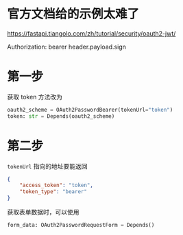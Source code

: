 # 官方文档给的示例太难了

https://fastapi.tiangolo.com/zh/tutorial/security/oauth2-jwt/

Authorization: bearer header.payload.sign

# 第一步

获取 token 方法改为

```python
oauth2_scheme = OAuth2PasswordBearer(tokenUrl="token")
token: str = Depends(oauth2_scheme)
```

# 第二步

`tokenUrl` 指向的地址要能返回

```json
{
    "access_token": "token",
    "token_type": "bearer"
}
```

获取表单数据时，可以使用

```python
form_data: OAuth2PasswordRequestForm = Depends()